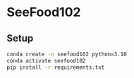# SeeFood102

## Setup
```sh
conda create -n seefood102 python=3.10
conda activate seefood102
pip install -r requirements.txt
```